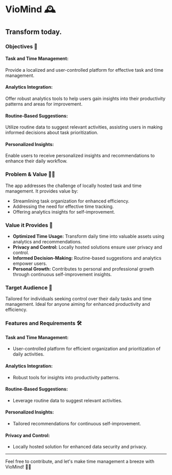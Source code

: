 # VioMind 🕰️

## Transform today.

### Objectives 🚀

#### Task and Time Management:
Provide a localized and user-controlled platform for effective task and time management.

#### Analytics Integration:
Offer robust analytics tools to help users gain insights into their productivity patterns and areas for improvement.

#### Routine-Based Suggestions:
Utilize routine data to suggest relevant activities, assisting users in making informed decisions about task prioritization.

#### Personalized Insights:
Enable users to receive personalized insights and recommendations to enhance their daily workflow.

### Problem & Value 🤔💡

The app addresses the challenge of locally hosted task and time management. It provides value by:

- Streamlining task organization for enhanced efficiency.
- Addressing the need for effective time tracking.
- Offering analytics insights for self-improvement.

### Value it Provides 💎

- **Optimized Time Usage:** Transform daily time into valuable assets using analytics and recommendations.
- **Privacy and Control:** Locally hosted solutions ensure user privacy and control.
- **Informed Decision-Making:** Routine-based suggestions and analytics empower users.
- **Personal Growth:** Contributes to personal and professional growth through continuous self-improvement insights.

### Target Audience 🎯

Tailored for individuals seeking control over their daily tasks and time management. Ideal for anyone aiming for enhanced productivity and efficiency.

### Features and Requirements 🛠️

#### Task and Time Management:
- User-controlled platform for efficient organization and prioritization of daily activities.

#### Analytics Integration:
- Robust tools for insights into productivity patterns.

#### Routine-Based Suggestions:
- Leverage routine data to suggest relevant activities.

#### Personalized Insights:
- Tailored recommendations for continuous self-improvement.

#### Privacy and Control:
- Locally hosted solution for enhanced data security and privacy.

---

Feel free to contribute, and let's make time management a breeze with VioMind! 🚀✨

